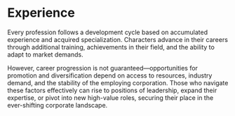 # Experience

Every profession follows a development cycle based on accumulated experience and acquired specialization. Characters advance in their careers through additional training, achievements in their field, and the ability to adapt to market demands.

However, career progression is not guaranteed—opportunities for promotion and diversification depend on access to resources, industry demand, and the stability of the employing corporation. Those who navigate these factors effectively can rise to positions of leadership, expand their expertise, or pivot into new high-value roles, securing their place in the ever-shifting corporate landscape.

